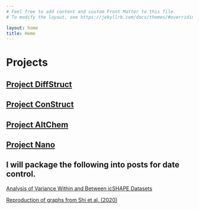 ```yaml
---
# Feel free to add content and custom Front Matter to this file.
# To modify the layout, see https://jekyllrb.com/docs/themes/#overriding-theme-defaults

layout: home
title: Home
---
```

# Projects

## [Project DiffStruct](diffstruct/diffstruct.html)
## [Project ConStruct](construct/construct.html)
## [Project AltChem](altchem/altchem.html)
## [Project Nano](nano/nano.html)


## I will package the following into posts for date control.  
[Analysis of Variance Within and Between icSHAPE Datasets](diffstruct/fig3a.html)

[Reproduction of graphs from Shi et al. (2020)](diffstruct/fig3b.html)
